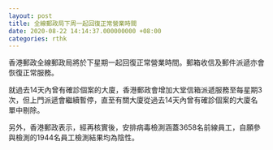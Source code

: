 ```yaml
---
layout: post
title: 全線郵政局下周一起回復正常營業時間　
date: 2020-08-22 14:14:37.000000000 +08:00
categories: rthk
---
```


香港郵政全線郵政局將於下星期一起回復正常營業時間。郵箱收信及郵件派遞亦會恢復正常服務。

就過去14天內曾有確診個案的大廈，香港郵政會增加大堂信箱派遞服務至每星期3次，但上門派遞會繼續暫停，直至有關大廈從過去14天內曾有確診個案的大廈名單中剔除。

另外，香港郵政表示，經再核實後，安排病毒檢測涵蓋3658名前線員工，自願參與檢測的1944名員工檢測結果均為陰性。
